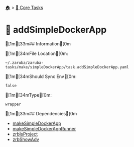 <!--startTocHeader-->
[🏠](../README.md) > [🥝 Core Tasks](README.md)
# 🐳 addSimpleDockerApp
<!--endTocHeader-->

[1m[33m## Information[0m

[1m[34mFile Location[0m:

    ~/.zaruba/zaruba-tasks/make/simpleDockerApp/task.addSimpleDockerApp.yaml

[1m[34mShould Sync Env[0m:

    false

[1m[34mType[0m:

    wrapper


[1m[33m## Dependencies[0m

* [makeSimpleDockerApp](make-simple-docker-app.md)
* [makeSimpleDockerAppRunner](make-simple-docker-app-runner.md)
* [zrbIsProject](zrb-is-project.md)
* [zrbShowAdv](zrb-show-adv.md)